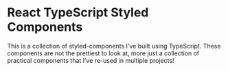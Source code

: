 # React TypeScript Styled Components

This is a collection of styled-components I've built using TypeScript. These components are not the prettiest to look at, more just a collection of practical components that I’ve re-used in multiple projects!
